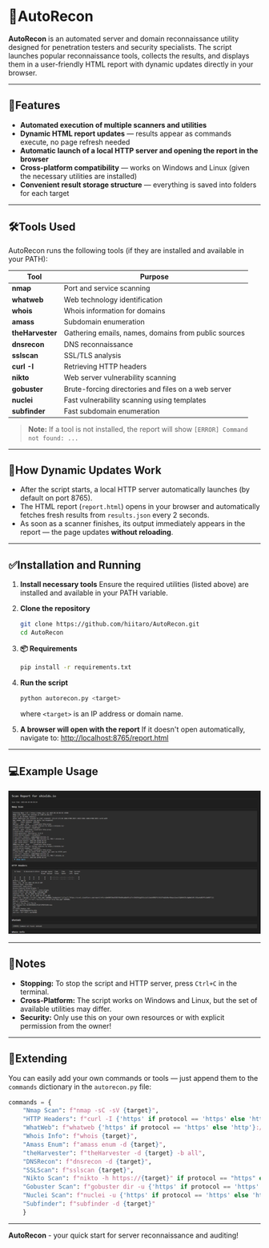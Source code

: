 # 🔎AutoRecon

**AutoRecon** is an automated server and domain reconnaissance utility designed for penetration testers and security specialists. The script launches popular reconnaissance tools, collects the results, and displays them in a user-friendly HTML report with dynamic updates directly in your browser.

---

## 📕Features

- **Automated execution of multiple scanners and utilities**
- **Dynamic HTML report updates** — results appear as commands execute, no page refresh needed
- **Automatic launch of a local HTTP server and opening the report in the browser**
- **Cross-platform compatibility** — works on Windows and Linux (given the necessary utilities are installed)
- **Convenient result storage structure** — everything is saved into folders for each target

---

## 🛠️Tools Used

AutoRecon runs the following tools (if they are installed and available in your PATH):

| Tool           | Purpose                                           |
|----------------|---------------------------------------------------|
| **nmap** | Port and service scanning                         |
| **whatweb** | Web technology identification                     |
| **whois** | Whois information for domains                     |
| **amass** | Subdomain enumeration                             |
| **theHarvester**| Gathering emails, names, domains from public sources|
| **dnsrecon** | DNS reconnaissance                                |
| **sslscan** | SSL/TLS analysis                                  |
| **curl -I** | Retrieving HTTP headers                           |
| **nikto** | Web server vulnerability scanning                 |
| **gobuster** | Brute-forcing directories and files on a web server|
| **nuclei** | Fast vulnerability scanning using templates       |
| **subfinder** | Fast subdomain enumeration                        |

> **Note:** If a tool is not installed, the report will show `[ERROR] Command not found: ...`

---

## 📨How Dynamic Updates Work

- After the script starts, a local HTTP server automatically launches (by default on port 8765).
- The HTML report (`report.html`) opens in your browser and automatically fetches fresh results from `results.json` every 2 seconds.
- As soon as a scanner finishes, its output immediately appears in the report — the page updates **without reloading**.

---

## ✅Installation and Running

1.  **Install necessary tools**
    Ensure the required utilities (listed above) are installed and available in your PATH variable.

2.  **Clone the repository**
    ```sh
    git clone https://github.com/hiitaro/AutoRecon.git
    cd AutoRecon
    ```
3.  **📦 Requirements**
    ```sh
    pip install -r requirements.txt
    ```
    
4.  **Run the script**
    ```sh
    python autorecon.py <target>
    ```
    where `<target>` is an IP address or domain name.

5.  **A browser will open with the report**
    If it doesn't open automatically, navigate to:
    [http://localhost:8765/report.html](http://localhost:8765/report.html)

---

## 💻️Example Usage

![Interface Example](docs/screenshot.png)

---

## 📄Notes

-   **Stopping:** To stop the script and HTTP server, press `Ctrl+C` in the terminal.
-   **Cross-Platform:** The script works on Windows and Linux, but the set of available utilities may differ.
-   **Security:** Only use this on your own resources or with explicit permission from the owner!

---

## 🔧️Extending

You can easily add your own commands or tools — just append them to the `commands` dictionary in the `autorecon.py` file:

```python
commands = {
    "Nmap Scan": f"nmap -sC -sV {target}",
    "HTTP Headers": f"curl -I {'https' if protocol == 'https' else 'http'}://{target}",
    "WhatWeb": f"whatweb {'https' if protocol == 'https' else 'http'}://{target}",
    "Whois Info": f"whois {target}",
    "Amass Enum": f"amass enum -d {target}",
    "theHarvester": f"theHarvester -d {target} -b all",
    "DNSRecon": f"dnsrecon -d {target}",
    "SSLScan": f"sslscan {target}",
    "Nikto Scan": f"nikto -h https://{target}" if protocol == "https" else f"nikto -h http://{target}",
    "Gobuster Scan": f"gobuster dir -u {'https' if protocol == 'https' else 'http'}://{target} -w /usr/share/wordlists/dirb/common.txt",
    "Nuclei Scan": f"nuclei -u {'https' if protocol == 'https' else 'http'}://{target} -silent",
    "Subfinder": f"subfinder -d {target}"
    }
```

---

**AutoRecon** - your quick start for server reconnaissance and auditing!






